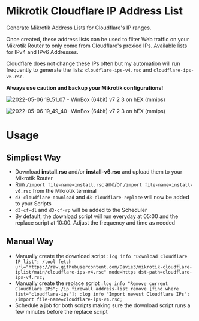 # Mikrotik Cloudflare IP Address List
Generate Mikrotik Address Lists for Cloudflare's IP ranges.

Once created, these address lists can be used to filter Web traffic on your Mikrotik Router to only come from Cloudflare's proxied IPs. Available lists for IPv4 and IPv6 Addresses.

Cloudflare does not change these IPs often but my automation will run frequently to generate the lists: `cloudflare-ips-v4.rsc` and `cloudflare-ips-v6.rsc`.

**Always use caution and backup your Mikrotik configurations!**

![2022-05-06 19_51_07 - WinBox (64bit) v7 2 3 on hEX (mmips)](https://user-images.githubusercontent.com/536044/167235264-3022272e-99b5-48ce-85a6-54178d75afe9.png)

![2022-05-06 19_49_40- WinBox (64bit) v7 2 3 on hEX (mmips)](https://user-images.githubusercontent.com/536044/167235272-295a3516-aa08-4cd3-8294-40a4a8c2bd3f.png)

# Usage
## Simpliest Way
- Download **install.rsc** and/or **install-v6.rsc** and upload them to your Mikrotik Router
- Run `/import file-name=install.rsc` and/or `/import file-name=install-v6.rsc` from the Mikrotik terminal
- `d3-cloudflare-download` and `d3-cloudflare-replace` will now be added to your Scripts
- `d3-cf-dl` and `d3-cf-rp` will be added to the Scheduler
- By default, the download script will run everyday at 05:00 and the replace script at 10:00. Adjust the frequency and time as needed

## Manual Way
- Manually create the download script
`:log info "Download Cloudflare IP list";
/tool fetch url="https://raw.githubusercontent.com/Davie3/mikrotik-cloudflare-iplist/main/cloudflare-ips-v4.rsc" mode=https dst-path=cloudflare-ips-v4.rsc;`
- Manually create the replace script
`:log info "Remove current Cloudflare IPs";
/ip firewall address-list remove [find where list="cloudflare-ips"];
:log info "Import newest Cloudflare IPs";
/import file-name=cloudflare-ips-v4.rsc;`
- Schedule a job for both scripts making sure the download script runs a few minutes before the replace script
